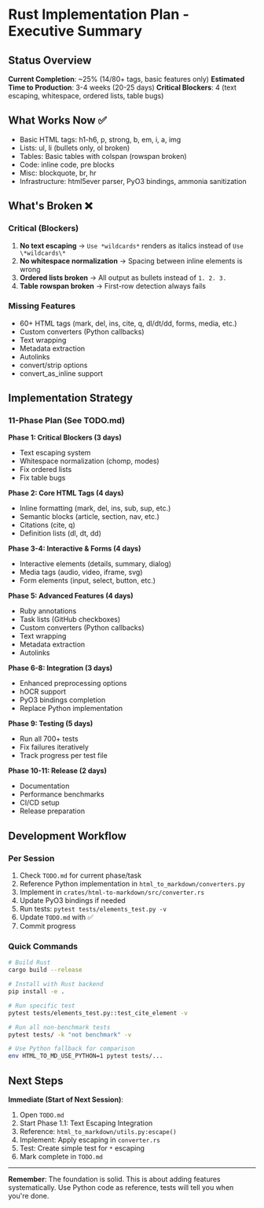 # Rust Implementation Plan - Executive Summary

## Status Overview

**Current Completion**: ~25% (14/80+ tags, basic features only)
**Estimated Time to Production**: 3-4 weeks (20-25 days)
**Critical Blockers**: 4 (text escaping, whitespace, ordered lists, table bugs)

## What Works Now ✅

- Basic HTML tags: h1-h6, p, strong, b, em, i, a, img
- Lists: ul, li (bullets only, ol broken)
- Tables: Basic tables with colspan (rowspan broken)
- Code: inline code, pre blocks
- Misc: blockquote, br, hr
- Infrastructure: html5ever parser, PyO3 bindings, ammonia sanitization

## What's Broken ❌

### Critical (Blockers)

1. **No text escaping** → `Use *wildcards*` renders as italics instead of `Use \*wildcards\*`
1. **No whitespace normalization** → Spacing between inline elements is wrong
1. **Ordered lists broken** → All output as bullets instead of `1. 2. 3.`
1. **Table rowspan broken** → First-row detection always fails

### Missing Features

- 60+ HTML tags (mark, del, ins, cite, q, dl/dt/dd, forms, media, etc.)
- Custom converters (Python callbacks)
- Text wrapping
- Metadata extraction
- Autolinks
- convert/strip options
- convert_as_inline support

## Implementation Strategy

### 11-Phase Plan (See TODO.md)

**Phase 1: Critical Blockers (3 days)**

- Text escaping system
- Whitespace normalization (chomp, modes)
- Fix ordered lists
- Fix table bugs

**Phase 2: Core HTML Tags (4 days)**

- Inline formatting (mark, del, ins, sub, sup, etc.)
- Semantic blocks (article, section, nav, etc.)
- Citations (cite, q)
- Definition lists (dl, dt, dd)

**Phase 3-4: Interactive & Forms (4 days)**

- Interactive elements (details, summary, dialog)
- Media tags (audio, video, iframe, svg)
- Form elements (input, select, button, etc.)

**Phase 5: Advanced Features (4 days)**

- Ruby annotations
- Task lists (GitHub checkboxes)
- Custom converters (Python callbacks)
- Text wrapping
- Metadata extraction
- Autolinks

**Phase 6-8: Integration (3 days)**

- Enhanced preprocessing options
- hOCR support
- PyO3 bindings completion
- Replace Python implementation

**Phase 9: Testing (5 days)**

- Run all 700+ tests
- Fix failures iteratively
- Track progress per test file

**Phase 10-11: Release (2 days)**

- Documentation
- Performance benchmarks
- CI/CD setup
- Release preparation

## Development Workflow

### Per Session

1. Check `TODO.md` for current phase/task
1. Reference Python implementation in `html_to_markdown/converters.py`
1. Implement in `crates/html-to-markdown/src/converter.rs`
1. Update PyO3 bindings if needed
1. Run tests: `pytest tests/elements_test.py -v`
1. Update `TODO.md` with ✅
1. Commit progress

### Quick Commands

```bash
# Build Rust
cargo build --release

# Install with Rust backend
pip install -e .

# Run specific test
pytest tests/elements_test.py::test_cite_element -v

# Run all non-benchmark tests
pytest tests/ -k "not benchmark" -v

# Use Python fallback for comparison
env HTML_TO_MD_USE_PYTHON=1 pytest tests/...
```

## Next Steps

**Immediate (Start of Next Session)**:

1. Open `TODO.md`
1. Start Phase 1.1: Text Escaping Integration
1. Reference: `html_to_markdown/utils.py:escape()`
1. Implement: Apply escaping in `converter.rs`
1. Test: Create simple test for `*` escaping
1. Mark complete in `TODO.md`

---

**Remember**: The foundation is solid. This is about adding features systematically. Use Python code as reference, tests will tell you when you're done.
